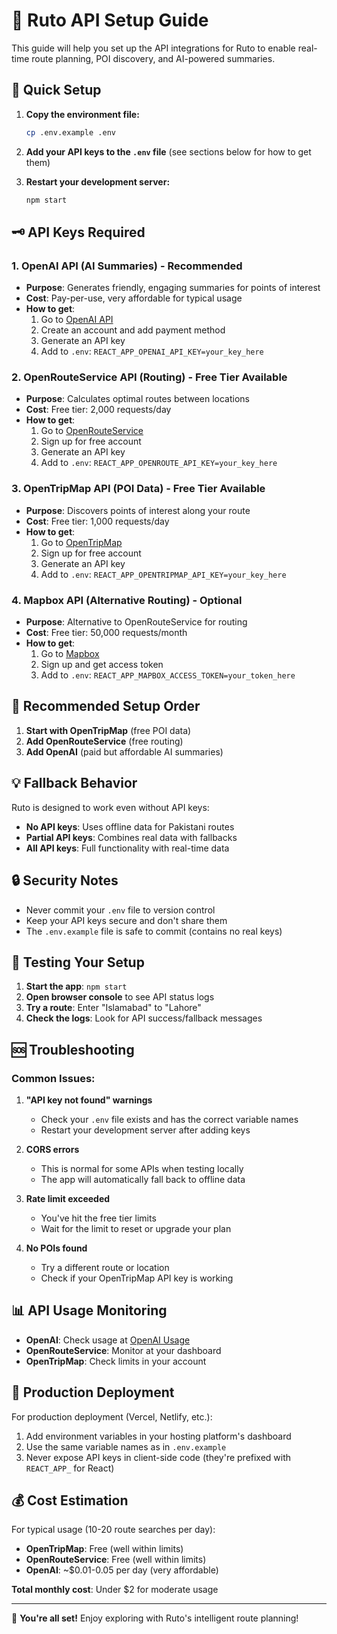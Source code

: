 # 🚀 Ruto API Setup Guide

This guide will help you set up the API integrations for Ruto to enable real-time route planning, POI discovery, and AI-powered summaries.

## 🔧 Quick Setup

1. **Copy the environment file:**
   ```bash
   cp .env.example .env
   ```

2. **Add your API keys to the `.env` file** (see sections below for how to get them)

3. **Restart your development server:**
   ```bash
   npm start
   ```

## 🗝️ API Keys Required

### 1. OpenAI API (AI Summaries) - **Recommended**
- **Purpose**: Generates friendly, engaging summaries for points of interest
- **Cost**: Pay-per-use, very affordable for typical usage
- **How to get**:
  1. Go to [OpenAI API](https://platform.openai.com/api-keys)
  2. Create an account and add payment method
  3. Generate an API key
  4. Add to `.env`: `REACT_APP_OPENAI_API_KEY=your_key_here`

### 2. OpenRouteService API (Routing) - **Free Tier Available**
- **Purpose**: Calculates optimal routes between locations
- **Cost**: Free tier: 2,000 requests/day
- **How to get**:
  1. Go to [OpenRouteService](https://openrouteservice.org/dev/#/signup)
  2. Sign up for free account
  3. Generate an API key
  4. Add to `.env`: `REACT_APP_OPENROUTE_API_KEY=your_key_here`

### 3. OpenTripMap API (POI Data) - **Free Tier Available**
- **Purpose**: Discovers points of interest along your route
- **Cost**: Free tier: 1,000 requests/day
- **How to get**:
  1. Go to [OpenTripMap](https://opentripmap.io/product)
  2. Sign up for free account
  3. Generate an API key
  4. Add to `.env`: `REACT_APP_OPENTRIPMAP_API_KEY=your_key_here`

### 4. Mapbox API (Alternative Routing) - **Optional**
- **Purpose**: Alternative to OpenRouteService for routing
- **Cost**: Free tier: 50,000 requests/month
- **How to get**:
  1. Go to [Mapbox](https://account.mapbox.com/access-tokens/)
  2. Sign up and get access token
  3. Add to `.env`: `REACT_APP_MAPBOX_ACCESS_TOKEN=your_token_here`

## 🎯 Recommended Setup Order

1. **Start with OpenTripMap** (free POI data)
2. **Add OpenRouteService** (free routing)
3. **Add OpenAI** (paid but affordable AI summaries)

## 💡 Fallback Behavior

Ruto is designed to work even without API keys:

- **No API keys**: Uses offline data for Pakistani routes
- **Partial API keys**: Combines real data with fallbacks
- **All API keys**: Full functionality with real-time data

## 🔒 Security Notes

- Never commit your `.env` file to version control
- Keep your API keys secure and don't share them
- The `.env.example` file is safe to commit (contains no real keys)

## 🧪 Testing Your Setup

1. **Start the app**: `npm start`
2. **Open browser console** to see API status logs
3. **Try a route**: Enter "Islamabad" to "Lahore"
4. **Check the logs**: Look for API success/fallback messages

## 🆘 Troubleshooting

### Common Issues:

1. **"API key not found" warnings**
   - Check your `.env` file exists and has the correct variable names
   - Restart your development server after adding keys

2. **CORS errors**
   - This is normal for some APIs when testing locally
   - The app will automatically fall back to offline data

3. **Rate limit exceeded**
   - You've hit the free tier limits
   - Wait for the limit to reset or upgrade your plan

4. **No POIs found**
   - Try a different route or location
   - Check if your OpenTripMap API key is working

## 📊 API Usage Monitoring

- **OpenAI**: Check usage at [OpenAI Usage](https://platform.openai.com/usage)
- **OpenRouteService**: Monitor at your dashboard
- **OpenTripMap**: Check limits in your account

## 🚀 Production Deployment

For production deployment (Vercel, Netlify, etc.):

1. Add environment variables in your hosting platform's dashboard
2. Use the same variable names as in `.env.example`
3. Never expose API keys in client-side code (they're prefixed with `REACT_APP_` for React)

## 💰 Cost Estimation

For typical usage (10-20 route searches per day):

- **OpenTripMap**: Free (well within limits)
- **OpenRouteService**: Free (well within limits)
- **OpenAI**: ~$0.01-0.05 per day (very affordable)

**Total monthly cost**: Under $2 for moderate usage

---

🎉 **You're all set!** Enjoy exploring with Ruto's intelligent route planning!
